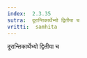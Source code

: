 ```yaml
---
index:  2.3.35
sutra:  दूरान्तिकार्थेभ्यो द्वितीया च
vritti:  samhita 
---
```


दूरान्तिकार्थेभ्यो द्वितीया च

